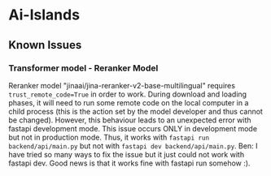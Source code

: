 # Ai-Islands

## Known Issues

### Transformer model - Reranker Model
Reranker model "jinaai/jina-reranker-v2-base-multilingual" requires `trust_remote_code=True` in order to work. 
During download and loading phases, it will need to run some remote code on the local computer in a child process 
(this is the action set by the model developer and thus cannot be changed). 
However, this behaviour leads to an unexpected error with fastapi development mode. 
This issue occurs ONLY in development mode but not in production mode. 
Thus, it works with `fastapi run backend/api/main.py` but not with `fastapi dev backend/api/main.py`. 
Ben: I have tried so many ways to fix the issue but it just could not work with fastapi dev. 
Good news is that it works fine with fastapi run somehow :).
